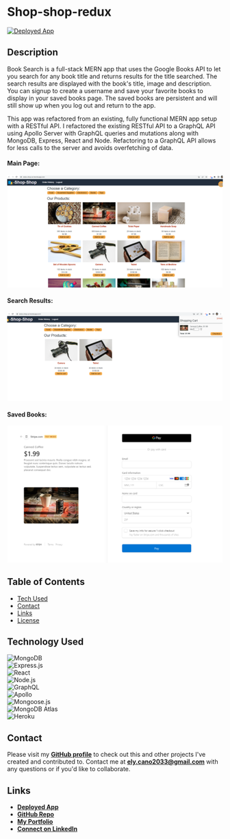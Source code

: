 # Shop-shop-redux

<a href="link">![Deployed App](https://img.shields.io/badge/Deployed%20App-blue.svg)</a>

## Description

Book Search is a full-stack MERN app that uses the Google Books API to let you search for any book title and returns results for the title searched. The search results are displayed with the book's title, image and description. You can signup to create a username and save your favorite books to display in your saved books page. The saved books are persistent and will still show up when you log out and return to the app.

This app was refactored from an existing, fully functional MERN app setup with a RESTful API. I refactored the existing RESTful API to a GraphQL API using Apollo Server with GraphQL queries and mutations along with MongoDB, Express, React and Node. Refactoring to a GraphQL API allows for less calls to the server and avoids overfetching of data.

#### Main Page:

![Main Page](/client/src/assets/images/screenshot-1.png)

#### Search Results:

![Search Results](/client/src/assets/images/screenshot-2.png)

#### Saved Books:

![Saved Books](/client/src/assets/images/screenshot-3.png)

## Table of Contents

- [Tech Used](#tech-used)
- [Contact](#contact)
- [Links](#links)
- [License](#license)

## Technology Used

![MongoDB](https://img.shields.io/badge/MongoDB-4EA94B?style=for-the-badge&logo=mongodb&logoColor=white)  
 ![Express.js](https://img.shields.io/badge/Express.js-404D59?style=for-the-badge)  
 ![React](https://img.shields.io/badge/React-20232A?style=for-the-badge&logo=react&logoColor=61DAFB)  
 ![Node.js](https://img.shields.io/badge/Node.js-43853D?style=for-the-badge&logo=node.js&logoColor=white)  
 ![GraphQL](https://img.shields.io/badge/GraphQL-E4405F?style=for-the-badge)  
 ![Apollo](https://img.shields.io/badge/Apollo_Server-8B89CC?style=for-the-badge)  
 ![Mongoose.js](https://img.shields.io/badge/Mongoose.js-880000?style=for-the-badge&logoColor=white)  
 ![MongoDB Atlas](https://img.shields.io/badge/MongoDB%20Atlas-4EA94B?style=for-the-badge&logo=mongodb&logoColor=white)  
 ![Heroku](https://img.shields.io/badge/Heroku-430098?style=for-the-badge&logo=heroku&logoColor=white)

## Contact

Please visit my **[GitHub profile](https://github.com/ElyCano/)** to check out this and other projects I've created and contributed to.
Contact me at **ely.cano2033@gmail.com** with any questions or if you'd like to collaborate.

## Links

- **[Deployed App](https://book-search-engine-ecano.herokuapp.com/)**
- **[GitHub Repo](https://github.com/ElyCano/book-search-engine-ec.git)**
- **[My Portfolio](https://professional-react-portafolio.herokuapp.com/)**
- **[Connect on LinkedIn](https://www.linkedin.com/in/elizabeth-cano-6241b9226/)**
